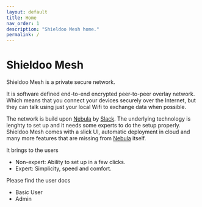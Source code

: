 ```yaml
---
layout: default
title: Home
nav_order: 1
description: "Shieldoo Mesh home."
permalink: /
---
```


# Shieldoo Mesh
Shieldoo Mesh is a private secure network. 

It is software defined end-to-end encrypted peer-to-peer overlay network. Which means that you connect your devices securely over the Internet, but they can talk using just your local Wifi to exchange data when possible.

The network is build upon [Nebula](https://github.com/slackhq/nebula) by [Slack](https://github.com/slackhq). The underlying technology is lenghty to set up and it needs some experts to do the setup properly. Shieldoo Mesh comes with a slick UI, automatic deployment in cloud and many more features that are missing from [Nebula](https://github.com/slackhq/nebula) itself. 

It brings to the users
- Non-expert: Ability to set up in a few clicks.
- Expert: Simplicity, speed and comfort.

Please find the user docs
- Basic User
- Admin
